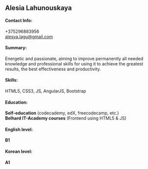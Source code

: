 ## Alesia Lahunouskaya
#### Contact Info: 
+375296883956<br/>
alesya.lagu@gmail.com
#### Summary:
Energetic and passionate, aiming to improve permanently all needed knowledge and professional skills for using it to achieve the greatest results, the best effectiveness and productivity.
#### Skills:
HTML5, CSS3, JS, AngularJS, Bootstrap
#### Education:
**Self-education** (codecademy, edX, freecodecamp, etc.)<br/>
**Belhard IT-Academy courses** (Frontend using HTML5 & JS)
#### English level: 
**B1**
#### Korean level: 
**A1**